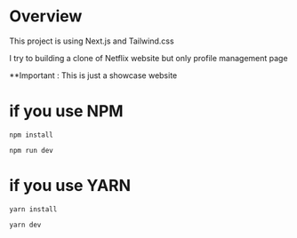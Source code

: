 # Overview 

This project is using Next.js and Tailwind.css

I try to building a clone of Netflix website but only profile management page

**Important : This is just a showcase website

# if you use NPM

```
npm install
```
```
npm run dev
```
# if you use YARN
```
yarn install
```
```
yarn dev
```
